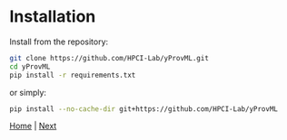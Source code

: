 
# Installation

Install from the repository:

```bash
git clone https://github.com/HPCI-Lab/yProvML.git
cd yProvML
pip install -r requirements.txt
```

or simply:

```bash
pip install --no-cache-dir git+https://github.com/HPCI-Lab/yProvML
```

[Home](README.md) | [Next](setup.md)
